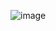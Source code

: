 ![image](https://github.com/Fx2048/COMU_REDES/assets/131219987/88e47c37-c083-4d41-ab5d-5a24ea21c336)
